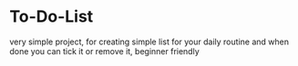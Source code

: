 # To-Do-List
very simple project, for creating simple list for your daily routine and when done you can tick it or remove it, beginner friendly
